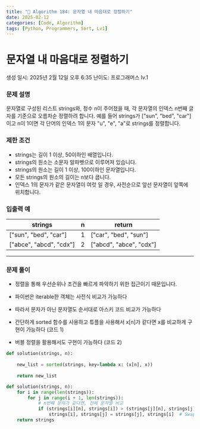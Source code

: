 ```yaml
---
title: "🧠 Algorithm 184: 문자열 내 마음대로 정렬하기"
date: 2025-02-12
categories: [Code, Algorithm]
tags: [Python, Programmers, Sort, Lv1]
---
```


# 문자열 내 마음대로 정렬하기

생성 일시: 2025년 2월 12일 오후 6:35
난이도: 프로그래머스 lv.1

### **문제 설명**

문자열로 구성된 리스트 strings와, 정수 n이 주어졌을 때, 각 문자열의 인덱스 n번째 글자를 기준으로 오름차순 정렬하려 합니다. 예를 들어 strings가 ["sun", "bed", "car"]이고 n이 1이면 각 단어의 인덱스 1의 문자 "u", "e", "a"로 strings를 정렬합니다.

### 제한 조건

- strings는 길이 1 이상, 50이하인 배열입니다.
- strings의 원소는 소문자 알파벳으로 이루어져 있습니다.
- strings의 원소는 길이 1 이상, 100이하인 문자열입니다.
- 모든 strings의 원소의 길이는 n보다 큽니다.
- 인덱스 1의 문자가 같은 문자열이 여럿 일 경우, 사전순으로 앞선 문자열이 앞쪽에 위치합니다.

### 입출력 예

| strings | n | return |
| --- | --- | --- |
| ["sun", "bed", "car"] | 1 | ["car", "bed", "sun"] |
| ["abce", "abcd", "cdx"] | 2 | ["abcd", "abce", "cdx"] |

---

### 문제 풀이

- 정렬을 통해 우선순위나 조건을 빠르게 파악하기 위한 접근이기 때문입니다.

- 파이썬은 iterable한 객체는 사전식 비교가 가능하다
- 따라서 문자가 아닌 문자열도 순서대로 아스키 코드 비교가 가능하다
- 간단하게 sorted 함수를 사용하고 튜플을 사용해서 x[n]가 같다면 x를 비교하게 구현이 가능하다 (코드 1)
- 버블 정렬을 활용해서도 구현이 가능하다 (코드 2)

```python
def solution(strings, n):
    
    new_list = sorted(strings, key=lambda x: (x[n], x))
    
    return new_list
```

```python
def solution(strings, n):
    for i in range(len(strings)):
        for j in range(i + 1, len(strings)):
            # n번째 문자가 같다면, 전체 문자열 비교
            if (strings[i][n], strings[i]) > (strings[j][n], strings[j]):
                strings[i], strings[j] = strings[j], strings[i]  # Swap
    return strings
```